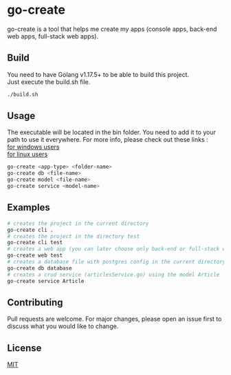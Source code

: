 # go-create

go-create is a tool that helps me create my apps (console apps, back-end web apps, full-stack web apps).

## Build

You need to have Golang v1.17.5+ to be able to build this project.<br>
Just execute the build.sh file.

```bash
./build.sh
```

## Usage

The executable will be located in the bin folder. You need to add it to your path to use it everywhere. For more info, please check out these links : <br>
[for windows users](https://medium.com/@kevinmarkvi/how-to-add-executables-to-your-path-in-windows-5ffa4ce61a53)<br>
[for linux users](https://medium.com/codex/adding-executable-program-commands-to-the-path-variable-5e45f1bdf6ce)

```bash
go-create <app-type> <folder-name>
go-create db <file-name>
go-create model <file-name>
go-create service <model-name>
```

## Examples

```bash
# creates the project in the current directory
go-create cli .
# creates the project in the directory test
go-create cli test
# creates a web app (you can later choose only back-end or full-stack with react or next or vue)
go-create web test
# creates a database file with postgres config in the current directory
go-create db database
# creates a crud service (articlesService.go) using the model Article
go-create service Article
```

## Contributing

Pull requests are welcome. For major changes, please open an issue first to discuss what you would like to change.

## License

[MIT](https://choosealicense.com/licenses/mit/)
